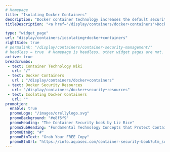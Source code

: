```yaml
---
# Homepage
title: "Isolating Docker Containers"
description: "Docker container technology increases the default security by creating isolation layers between applications and between the application and host and reducing the host surface area which protects both the host and the co-located containers by restricting access to the host."
titleDescription: "<a href='/display/containers/docker+containers'>Docker container</a>  technology increases the default security by creating isolation layers between applications and between the application and host and reducing the host surface area which protects both the host and the co-located <a href='/display/containers/what+is+a+container'>containers</a> by restricting access to the host." 

type: "widget_page"
url: "display/containers/iosolating+docker+containers" 
rightSide: true 
# permalink: "/display/containers/container-security-management/"
# headless = true  # Homepage is headless, other widget pages are not.
active: true
breadcrumbs:
 - text: Container Technology Wiki
   url: "/"
 - text: Docker Containers
   url : "/display/containers/docker+containers"
 - text: Docker Security Resources
   url: "/display/containers/docker+security+resources"
 - text: Isolating Docker Containers
   url: ""
promotion:
  enable: true
  promoLogo: "/images/orellylogo.svg"
  promoBackground: "#e8f5f9"
  promoHeading: "The Container Security book by Liz Rice"
  promoSubHeading: "Fundamental Technology Concepts that Protect Containerized Applications"
  promoBtnBg: "#"
  promoBtnText: "Grab Your FREE Copy"
  promoBtnUrl: "https://info.aquasec.com/container-security-book?utm_source=wiki"
---
```




